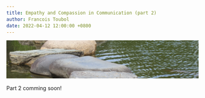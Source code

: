 ```yaml
---
title: Empathy and Compassion in Communication (part 2)
author: Francois Toubol
date: 2022-04-12 12:00:00 +0800
---
```

![Zen](/assets/images/zen.png)

Part 2 comming soon!
